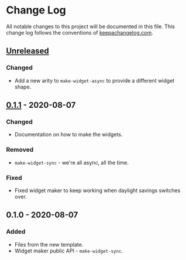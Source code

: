 # Change Log
All notable changes to this project will be documented in this file. This change log follows the conventions of [keepachangelog.com](http://keepachangelog.com/).

## [Unreleased]
### Changed
- Add a new arity to `make-widget-async` to provide a different widget shape.

## [0.1.1] - 2020-08-07
### Changed
- Documentation on how to make the widgets.

### Removed
- `make-widget-sync` - we're all async, all the time.

### Fixed
- Fixed widget maker to keep working when daylight savings switches over.

## 0.1.0 - 2020-08-07
### Added
- Files from the new template.
- Widget maker public API - `make-widget-sync`.

[Unreleased]: https://github.com/your-name/wordbee_server/compare/0.1.1...HEAD
[0.1.1]: https://github.com/your-name/wordbee_server/compare/0.1.0...0.1.1
